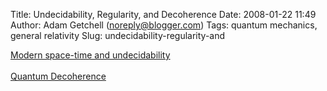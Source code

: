 Title: Undecidability, Regularity, and Decoherence
Date: 2008-01-22 11:49
Author: Adam Getchell (noreply@blogger.com)
Tags: quantum mechanics, general relativity
Slug: undecidability-regularity-and

[Modern space-time and undecidability  
](http://arxiv.org/PS_cache/arxiv/pdf/0801/0801.2564v1.pdf)  
[Quantum Decoherence](http://en.wikipedia.org/wiki/Quantum_decoherence)
